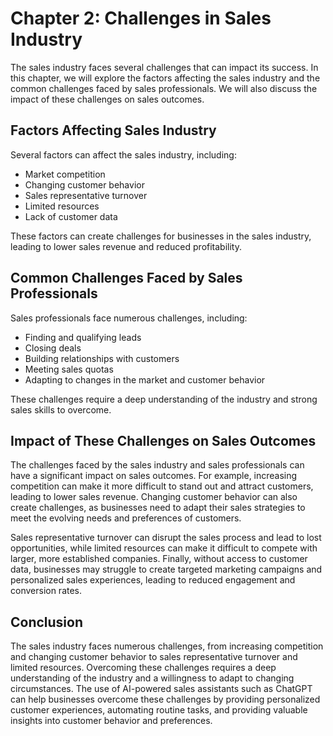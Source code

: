 Chapter 2: Challenges in Sales Industry
=======================================

The sales industry faces several challenges that can impact its success. In this chapter, we will explore the factors affecting the sales industry and the common challenges faced by sales professionals. We will also discuss the impact of these challenges on sales outcomes.

Factors Affecting Sales Industry
--------------------------------

Several factors can affect the sales industry, including:

* Market competition
* Changing customer behavior
* Sales representative turnover
* Limited resources
* Lack of customer data

These factors can create challenges for businesses in the sales industry, leading to lower sales revenue and reduced profitability.

Common Challenges Faced by Sales Professionals
----------------------------------------------

Sales professionals face numerous challenges, including:

* Finding and qualifying leads
* Closing deals
* Building relationships with customers
* Meeting sales quotas
* Adapting to changes in the market and customer behavior

These challenges require a deep understanding of the industry and strong sales skills to overcome.

Impact of These Challenges on Sales Outcomes
--------------------------------------------

The challenges faced by the sales industry and sales professionals can have a significant impact on sales outcomes. For example, increasing competition can make it more difficult to stand out and attract customers, leading to lower sales revenue. Changing customer behavior can also create challenges, as businesses need to adapt their sales strategies to meet the evolving needs and preferences of customers.

Sales representative turnover can disrupt the sales process and lead to lost opportunities, while limited resources can make it difficult to compete with larger, more established companies. Finally, without access to customer data, businesses may struggle to create targeted marketing campaigns and personalized sales experiences, leading to reduced engagement and conversion rates.

Conclusion
----------

The sales industry faces numerous challenges, from increasing competition and changing customer behavior to sales representative turnover and limited resources. Overcoming these challenges requires a deep understanding of the industry and a willingness to adapt to changing circumstances. The use of AI-powered sales assistants such as ChatGPT can help businesses overcome these challenges by providing personalized customer experiences, automating routine tasks, and providing valuable insights into customer behavior and preferences.
